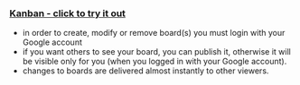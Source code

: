 ### [Kanban - click to try it out](https://dmibod.github.io/kanban-ui/)

* in order to create, modify or remove board(s) you must login with your Google account
* if you want others to see your board, you can publish it, otherwise it will be visible only for you (when you logged in with your Google account).
* changes to boards are delivered almost instantly to other viewers.


